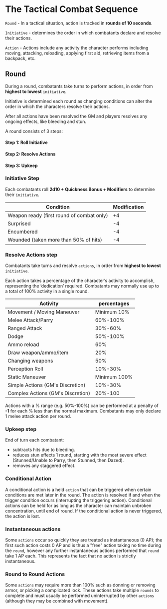 # The Tactical Combat Sequence

`Round` - In a tactical situation, action is tracked in **rounds of 10 seconds**.

`Initiative` - determines the order in which combatants declare and resolve their actions.

`Action` - Actions include any activity the character performs including moving, attacking, reloading, applying first aid, retrieving items from a backpack, etc.

## Round
During a round, combatants take turns to perform actions, in order from __highest to lowest__ `initiative`.

Initiative is determined each round as changing conditions can alter the order in which the characters resolve their actions.

After all actions have been resolved the GM and players resolves any ongoing effects, like bleeding and stun.

A round consists of 3 steps:

#### Step 1: Roll Initiative
#### Step 2: Resolve Actions
#### Step 3: Upkeep

### Initiative Step
Each combatants roll __2d10 + Quickness Bonus + Modifiers__ to determine their `initiative`.

| Condition | Modification |
| --- | --- |
| Weapon ready (first round of combat only) | +4 |
| Surprised | -4 |
| Encumbered | -4 |
| Wounded (taken more than 50% of hits) | -4 |

### Resolve Actions step
Combatants take turns and resolve `actions`, in order from __highest to lowest__ `initiative`. 

Each action takes a percentage of the character’s activity to accomplish, representing the ‘dedication’ required.
Combatants may normally use up to a total of 100% activity in a single round.

| Activity | percentages |
| --- | --- |
Movement / Moving Maneuver | Minimum 10%
Melee Attack/Parry | 60%-100%
Ranged Attack | 30%-60%
Dodge | 50%-100%
Ammo reload | 60%
Draw weapon/ammo/item | 20%
Changing weapons | 50%
Perception Roll | 10%-30%
Static Maneuver | Minimum 100%
Simple Actions (GM's Discretion) | 10%-30%
Complex Actions (GM's Discretion) | 20%-100

Actions with a % range (e.g. 50%-100%) can be performed at a penalty of __-1__ for each % less than the normal maximum.
Combatants may only declare 1 melee attack action per round.

### Upkeep step
End of turn each combatant:
- subtracts hits due to bleeding.
- reduces stun effects 1 round, starting with the most severe effect (Stunned/Unable to Parry, then Stunned, then Dazed).
- removes any staggered effect.

### Conditional Action
A conditional action is a held `action` that can be triggered when certain conditions are met later in the round. The action is resolved if and when the trigger condition occurs (interrupting the triggering action).
Conditional actions can be held for as long as the character can maintain unbroken concentration, until end of round. If the conditional action is never triggered, the action is lost.

### Instantaneous actions
Some `actions` occur so quickly they are treated as instantaneous (0 AP); the first such action costs 0 AP and is thus a "free" action taking no time during the `round`, however any further instantaneous actions performed that `round` take 1 AP each. This represents the fact that no action is strictly instantaneous.

### Round to Round Actions
Some `actions` may require more than 100% such as donning or removing armor, or picking a complicated lock. These actions take multiple `rounds` to complete and must usually be performed uninterrupted by other `actions` (although they may be combined with movement).
